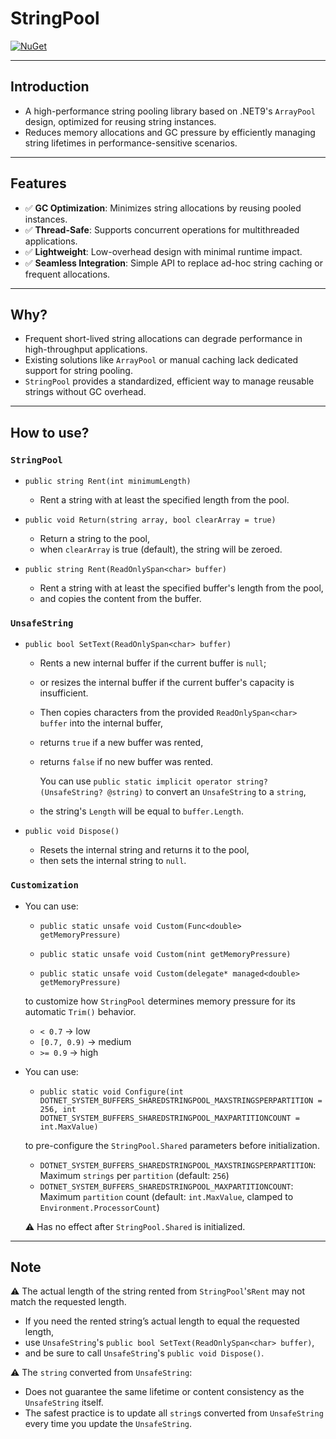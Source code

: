# StringPool

[![NuGet](https://img.shields.io/nuget/v/StringPool.svg?style=flat-square)](https://www.nuget.org/packages/StringPool/)

---

## Introduction

- A high-performance string pooling library based on .NET9's `ArrayPool` design, optimized for reusing string instances.
- Reduces memory allocations and GC pressure by efficiently managing string lifetimes in performance-sensitive scenarios.

---

## Features

- ✅ **GC Optimization**: Minimizes string allocations by reusing pooled instances.
- ✅ **Thread-Safe**: Supports concurrent operations for multithreaded applications.
- ✅ **Lightweight**: Low-overhead design with minimal runtime impact.
- ✅ **Seamless Integration**: Simple API to replace ad-hoc string caching or frequent allocations.

---

## Why?

- Frequent short-lived string allocations can degrade performance in high-throughput applications.
- Existing solutions like `ArrayPool` or manual caching lack dedicated support for string pooling.
- `StringPool` provides a standardized, efficient way to manage reusable strings without GC overhead.

---

## How to use?

### `StringPool`

- `public string Rent(int minimumLength)`

  - Rent a string with at least the specified length from the pool.

- `public void Return(string array, bool clearArray = true)`

  - Return a string to the pool,
  - when `clearArray` is true (default), the string will be zeroed.

- `public string Rent(ReadOnlySpan<char> buffer)`

  - Rent a string with at least the specified buffer's length from the pool,
  - and copies the content from the buffer.

### `UnsafeString`

- `public bool SetText(ReadOnlySpan<char> buffer)`

  - Rents a new internal buffer if the current buffer is `null`;
  - or resizes the internal buffer if the current buffer's capacity is insufficient.
  - Then copies characters from the provided `ReadOnlySpan<char> buffer` into the internal buffer,
  - returns `true` if a new buffer was rented,
  - returns `false` if no new buffer was rented.

    You can use `public static implicit operator string?(UnsafeString? @string)` to convert an `UnsafeString` to a `string`,

  - the string's `Length` will be equal to `buffer.Length`.

- `public void Dispose()`

  - Resets the internal string and returns it to the pool,
  - then sets the internal string to `null`.

### `Customization`

- You can use:

  - `public static unsafe void Custom(Func<double> getMemoryPressure)`

  - `public static unsafe void Custom(nint getMemoryPressure)`

  - `public static unsafe void Custom(delegate* managed<double> getMemoryPressure)`

  to customize how `StringPool` determines memory pressure for its automatic `Trim()` behavior.

  - `< 0.7` -> low
  - `[0.7, 0.9)` -> medium
  - `>= 0.9` -> high

- You can use:

  - `public static void Configure(int DOTNET_SYSTEM_BUFFERS_SHAREDSTRINGPOOL_MAXSTRINGSPERPARTITION = 256, int DOTNET_SYSTEM_BUFFERS_SHAREDSTRINGPOOL_MAXPARTITIONCOUNT = int.MaxValue)`

  to pre-configure the `StringPool.Shared` parameters before initialization.

  - `DOTNET_SYSTEM_BUFFERS_SHAREDSTRINGPOOL_MAXSTRINGSPERPARTITION`: Maximum `strings` per `partition` (default: `256`)
  - `DOTNET_SYSTEM_BUFFERS_SHAREDSTRINGPOOL_MAXPARTITIONCOUNT`: Maximum `partition` count (default: `int.MaxValue`, clamped to `Environment.ProcessorCount`)

  ⚠️ Has no effect after `StringPool.Shared` is initialized.

---

## Note

⚠️ The actual length of the string rented from `StringPool`'s`Rent` may not match the requested length.

- If you need the rented string’s actual length to equal the requested length,
- use `UnsafeString`'s `public bool SetText(ReadOnlySpan<char> buffer)`,
- and be sure to call `UnsafeString`'s `public void Dispose()`.

⚠️ The `string` converted from `UnsafeString`:

- Does not guarantee the same lifetime or content consistency as the `UnsafeString` itself.
- The safest practice is to update all `string`s converted from `UnsafeString` every time you update the `UnsafeString`.